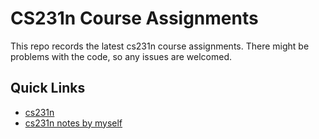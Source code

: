 # CS231n Course Assignments

This repo records the latest cs231n course assignments. There might be problems with the code, so any issues are welcomed.

## Quick Links

- [cs231n](https://cs231n.stanford.edu/schedule.html)
- [cs231n notes by myself](https://preponderance.github.io/CS231n)
